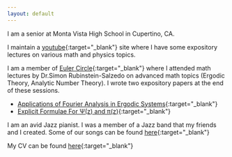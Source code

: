 ```yaml
---
layout: default
---
```


I am a senior at Monta Vista High School in Cupertino, CA.

I maintain a [youtube](https://www.youtube.com/channel/UCd8hTfZHh_n0LqAocn8IXTw){:target="_blank"} site where I have some expository lectures on
various math and physics topics.

I am a member of [Euler Circle](http://eulercircle.com){:target="_blank"} where I attended math lectures by Dr.Simon Rubinstein-Salzedo on advanced math topics (Ergodic Theory, Analytic Number Theory). I wrote two expository papers at the end of these sessions.

* [Applications of Fourier Analysis in Ergodic Systems](http://simonrs.com/eulercircle/ergodictheory/krishna-rushil-fourier.pdf){:target="_blank"}
* [Explicit Formulae For &Psi;(z) and &pi;(z)](http://simonrs.com/eulercircle/analyticnt/krishna-explicit.pdf){:target="_blank"}

I am an avid Jazz pianist. I was a member of a Jazz band that my friends and I created. Some of our songs can be found [here](https://www.youtube.com/channel/UCd8hTfZHh_n0LqAocn8IXTw){:target="_blank"}

My CV can be found [here](/cv.pdf){:target="_blank"}
